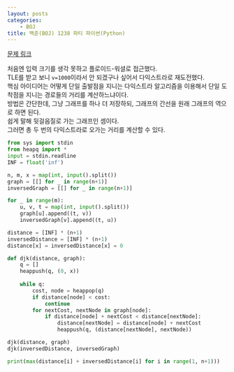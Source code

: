 ```yaml
---
layout: posts
categories:
    - BOJ
title: 백준(BOJ) 1238 파티 파이썬(Python)
---
```


[문제 링크](https://www.acmicpc.net/problem/1238)

처음엔 입력 크기를 생각 못하고 플로이드-워셜로 접근했다.  
TLE를 받고 보니 `v=1000`이라서 안 되겠구나 싶어서 다익스트라로 재도전했다.  
핵심 아이디어는 어떻게 단일 출발점을 지니는 다익스트라 알고리즘을 이용해서 단일 도착점을 지니는 경로들의 거리를 계산하느냐이다.  
방법은 간단한데, 그냥 그래프를 하나 더 저장하되, 그래프의 간선을 원래 그래프의 역으로 하면 된다.  
쉽게 말해 뒷걸음질로 가는 그래프인 셈이다.  
그러면 총 두 번의 다익스트라로 오가는 거리를 계산할 수 있다.

```python
from sys import stdin
from heapq import *
input = stdin.readline
INF = float('inf')

n, m, x = map(int, input().split())
graph = [[] for _ in range(n+1)]
inversedGraph = [[] for _ in range(n+1)]

for _ in range(m):
    u, v, t = map(int, input().split())
    graph[u].append((t, v))
    inversedGraph[v].append((t, u))

distance = [INF] * (n+1)
inversedDistance = [INF] * (n+1)
distance[x] = inversedDistance[x] = 0

def djk(distance, graph):
    q = []
    heappush(q, (0, x))
    
    while q:
        cost, node = heappop(q)
        if distance[node] < cost:
            continue
        for nextCost, nextNode in graph[node]:
            if distance[node] + nextCost < distance[nextNode]:
                distance[nextNode] = distance[node] + nextCost
                heappush(q, (distance[nextNode], nextNode))

djk(distance, graph)
djk(inversedDistance, inversedGraph)

print(max(distance[i] + inversedDistance[i] for i in range(1, n+1)))
```
